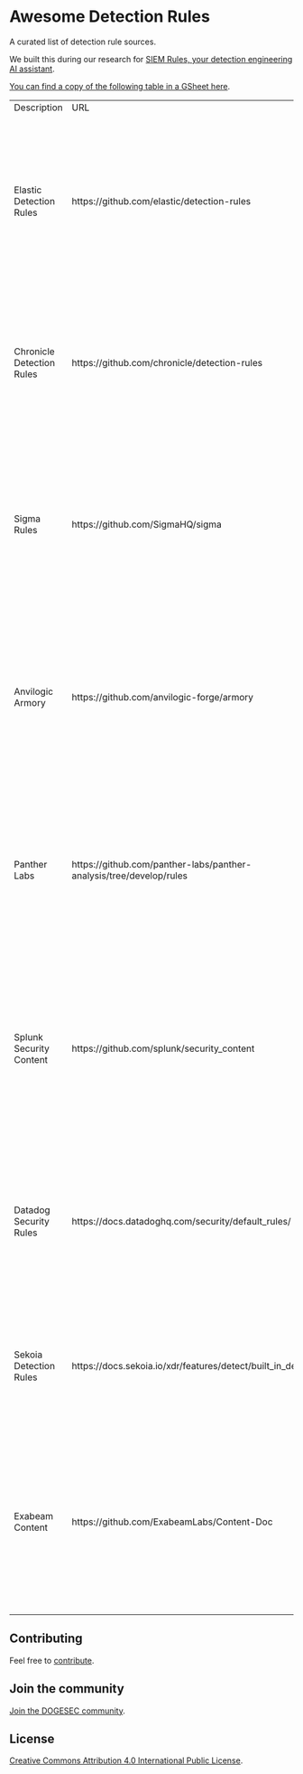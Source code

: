 # Awesome Detection Rules

A curated list of detection rule sources.

We built this during our research for [SIEM Rules, your detection engineering AI assistant](https://www.siemrules.com/).

[You can find a copy of the following table in a GSheet here](https://docs.google.com/spreadsheets/d/1-vmQXxTigdF37-qZhwvpWwCBO4iU4mA-eq2iKtpUSjg/edit?usp=sharing).

<table>
    <tr>
        <td>Description</td>
        <td>URL</td>
        <td>Language</td>
        <td>Product</td>
        <td>Summary</td>
    </tr>
    <tr>
        <td>Elastic Detection Rules</td>
        <td>https://github.com/elastic/detection-rules</td>
        <td>Query DSL</td>
        <td>Elastic</td>
        <td>The Elastic Detection Rules repository on GitHub provides rules for identifying threats using Elastic&#39;s Query DSL, organized by domains like malware, endpoint, and cloud.</td>
    </tr>
    <tr>
        <td>Chronicle Detection Rules</td>
        <td>https://github.com/chronicle/detection-rules</td>
        <td>YARA-L 2.0</td>
        <td>Chronicle</td>
        <td>This repository contains detection rules written in YARA-L 2.0 for Chronicle Security&#39;s platform, focused on threat detection for diverse environments.</td>
    </tr>
    <tr>
        <td>Sigma Rules</td>
        <td>https://github.com/SigmaHQ/sigma</td>
        <td>Sigma</td>
        <td>Sigma</td>
        <td>The Sigma Rules repository on GitHub contains a curated list of Sigma rules structured by domain (e.g., Windows, network), enabling cross-platform detections.</td>
    </tr>
    <tr>
        <td>Anvilogic Armory</td>
        <td>https://github.com/anvilogic-forge/armory</td>
        <td>Sigma</td>
        <td>Anvilogic</td>
        <td>Anvilogic Armory provides a collection of Sigma-based detection rules that can be used for cross-platform threat detection across different security platforms.</td>
    </tr>
    <tr>
        <td>Panther Labs</td>
        <td>https://github.com/panther-labs/panther-analysis/tree/develop/rules</td>
        <td>Python</td>
        <td>Panther</td>
        <td>Panther Labs offers Python-based detection rules in this repository, designed for security operations teams using Panther to detect threats in cloud and hybrid environments.</td>
    </tr>
    <tr>
        <td>Splunk Security Content</td>
        <td>https://github.com/splunk/security_content</td>
        <td>SPL</td>
        <td>Splunk</td>
        <td>The Splunk Security Content repository provides SPL-based detection rules and analytic stories for security use cases, including endpoint, cloud, and threat intelligence.</td>
    </tr>
    <tr>
        <td>Datadog Security Rules</td>
        <td>https://docs.datadoghq.com/security/default_rules/</td>
        <td>Proprietary Syntax</td>
        <td>Datadog</td>
        <td>Datadog&#39;s Security Rules documentation includes default security detection rules for use with Datadog’s SIEM, allowing users to build custom queries for their needs.</td>
    </tr>
    <tr>
        <td>Sekoia Detection Rules</td>
        <td>https://docs.sekoia.io/xdr/features/detect/built_in_detection_rules/</td>
        <td>Proprietary Syntax</td>
        <td>Sekoia</td>
        <td>Sekoia&#39;s built-in detection rules cover a variety of security events and offer pre-defined logic for detecting threats across environments.</td>
    </tr>
    <tr>
        <td>Exabeam Content</td>
        <td>https://github.com/ExabeamLabs/Content-Doc</td>
        <td>JSON-based Rules</td>
        <td>Exabeam</td>
        <td>Exabeam Content repository contains JSON-based detection content designed for Exabeam’s SIEM, covering various security events and threat intelligence use cases.</td>
    </tr>
</table>

## Contributing

Feel free to [contribute](CONTRIBUTING.md).

## Join the community

[Join the DOGESEC community](https://community.dogesec.com/).

## License

[Creative Commons Attribution 4.0 International Public License](LICENSE).
